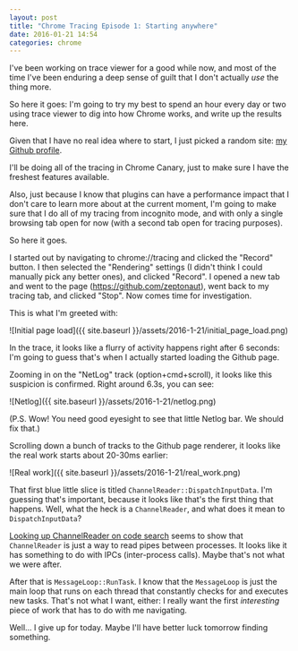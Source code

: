 ```yaml
---
layout: post
title: "Chrome Tracing Episode 1: Starting anywhere"
date: 2016-01-21 14:54
categories: chrome
---
```

I've been working on trace viewer for a good while now, and most of the time I've been enduring a deep sense of guilt that I don't actually *use* the thing more.

So here it goes: I'm going to try my best to spend an hour every day or two using trace viewer to dig into how Chrome works, and write up the results here.

Given that I have no real idea where to start, I just picked a random site: [my Github profile](https://github.com/zeptonaut).

I'll be doing all of the tracing in Chrome Canary, just to make sure I have the freshest features available.

Also, just because I know that plugins can have a performance impact that I don't care to learn more about at the current moment, I'm going to make sure that I do all of my tracing from incognito mode, and with only a single browsing tab open for now (with a second tab open for tracing purposes).

So here it goes.

I started out by navigating to chrome://tracing and clicked the "Record" button. I then selected the "Rendering" settings (I didn't think I could manually pick any better ones), and clicked "Record". I opened a new tab and went to the page (https://github.com/zeptonaut), went back to my tracing tab, and clicked "Stop". Now comes time for investigation.

This is what I'm greeted with:

![Initial page load]({{ site.baseurl }}/assets/2016-1-21/initial_page_load.png)

In the trace, it looks like a flurry of activity happens right after 6 seconds: I'm going to guess that's when I actually started loading the Github page.

Zooming in on the "NetLog" track (option+cmd+scroll), it looks like this suspicion is confirmed. Right around 6.3s, you can see:

![Netlog]({{ site.baseurl }}/assets/2016-1-21/netlog.png)

(P.S. Wow! You need good eyesight to see that little Netlog bar. We should fix that.)

Scrolling down a bunch of tracks to the Github page renderer, it looks like the real work starts about 20-30ms earlier:

![Real work]({{ site.baseurl }}/assets/2016-1-21/real_work.png)

That first blue little slice is titled `ChannelReader::DispatchInputData`. I'm guessing that's important, because it looks like that's the first thing that happens. Well, what the heck is a `ChannelReader`, and what does it mean to `DispatchInputData`?

[Looking up ChannelReader on code search](https://code.google.com/p/chromium/codesearch#chromium/src/ipc/ipc_channel_reader.h&l=35&ct=xref_jump_to_def&cl=GROK&gsn=ChannelReader) seems to show that `ChannelReader` is just a way to read pipes between processes. It looks like it has something to do with IPCs (inter-process calls). Maybe that's not what we were after.

After that is `MessageLoop::RunTask`. I know that the `MessageLoop` is just the main loop that runs on each thread that constantly checks for and executes new tasks. That's not what I want, either: I really want the first *interesting* piece of work that has to do with me navigating.

Well... I give up for today. Maybe I'll have better luck tomorrow finding something.
